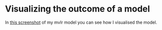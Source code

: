 # Visualizing the outcome of a model

In [this screenshot]() of my mvlr model you can see how I visualised the model. 
